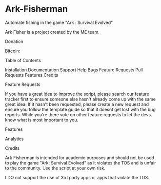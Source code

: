 # Ark-Fisherman
Automate fishing in the game "Ark : Survival Evolved"

Ark Fisher is a project created by the ME team.

Donation

Bitcoin: 

Table of Contents

Installation
Documentation
Support
Help
Bugs
Feature Requests
Pull Requests
Features
Credits

Feature Requests

If you have a great idea to improve the script, please search our feature tracker first to ensure someone else hasn't already come up with the same great idea. If it hasn't been requested, please create a new request and ensure you follow the template guide so that it doesnt get lost with the bug reports. While you're there vote on other feature requests to let the devs know what is most important to you.

Features

Analytics


Credits


Ark Fisherman is intended for academic purposes and should not be used to play the game "Ark: Survival Evolved" as it violates the TOS and is unfair to the community. Use the script at your own risk.

I DO not support the use of 3rd party apps or apps that violate the TOS.
